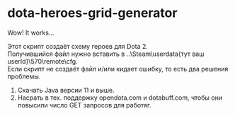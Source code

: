 # dota-heroes-grid-generator
Wow! It works...

Этот скрипт создаёт схему героев для Dota 2.  
Получившийся файл нужно вставить в ..\Steam\userdata\{тут ваш userId}\570\remote\cfg.  
Если скрипт не создаёт файл и/или кидает ошибку, то есть два решения проблемы.
1. Скачать Java версии 11 и выше.
2. Насрать в тех. поддержку opendota.com и dotabuff.com, чтобы они повысили число GET запросов для работяг.  
